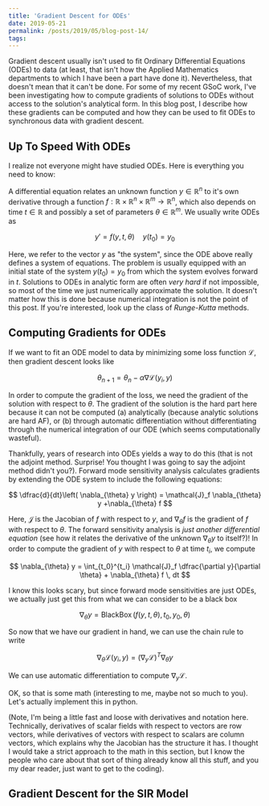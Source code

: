 ```yaml
---
title: 'Gradient Descent for ODEs'
date: 2019-05-21
permalink: /posts/2019/05/blog-post-14/
tags:
---
```



Gradient descent usually isn't used to fit Ordinary Differential Equations (ODEs) to data (at least, that isn't how the Applied Mathematics departments to which I have been a part have done it).  Nevertheless, that doesn't mean that it can't be done.  For some of my recent GSoC work, I've been investigating how to compute gradients of solutions to ODEs without access to the solution's analytical form.  In this blog post, I describe how these gradients can be computed and how they can be used to fit ODEs to synchronous data with gradient descent.

## Up To Speed With ODEs

I realize not everyone might have studied ODEs.  Here is everything you need to know:

A differential equation relates an unknown function $y \in \mathbb{R}^n$ to it's own derivative through a function $f: \mathbb{R} \times \mathbb{R}^n \times \mathbb{R}^m \rightarrow  \mathbb{R}^n$, which also depends on time $t \in \mathbb{R}$ and possibly a set of parameters $\theta \in \mathbb{R}^m$.  We usually write ODEs as

$$y' = f(y,t,\theta) \quad y(t_0) = y_0$$

Here, we refer to the vector $y$ as "the system", since the ODE above really defines a system of equations.  The problem is usually equipped with an initial state of the system $y(t_0) = y_0$ from which the system evolves forward in $t$.  Solutions to ODEs in analytic form are often *very hard* if not impossible, so most of the time we just numerically approximate the solution.  It doesn't matter how this is done because numerical integration is not the point of this post.  If you're interested, look up the class of *Runge-Kutta* methods.

## Computing Gradients for ODEs

If we want to fit an ODE model to data by minimizing some loss function $\mathcal{L}$, then gradient descent looks like

$$ \theta_{n+1} = \theta_n - \alpha \nabla \mathcal{L}(y_i,y) $$

In order to compute the gradient of the loss, we need the gradient of the solution with respect to $\theta$.  The gradient of the solution is the hard part here because it can not be computed (a) analytically (because analytic solutions are hard AF), or (b) through automatic differentiation without differentiating through the numerical integration of our ODE (which seems computationally wasteful).

Thankfully, years of research into ODEs yields a way to do this (that is not the adjoint method.  Surprise!  You thought I was going to say the adjoint method didn't you?).  Forward mode sensitivity analysis calculates gradients by extending the ODE system to include the following equations:

$$ \dfrac{d}{dt}\left( \nabla_{\theta} y \right) = \mathcal{J}_f \nabla_{\theta} y +\nabla_{\theta} f $$

Here, $\mathcal{J}$ is the Jacobian of $f$ with respect to $y$, and $\nabla_{\theta} f$ is the gradient of $f$ with respect to $\theta$.  The forward sensitivity analysis is *just another differential equation* (see how it relates the derivative of the unknown $\nabla_{\theta} y$ to itself?)!  In order to compute the gradient of $y$ with respect to $\theta$ at time $t_i$, we compute

$$ \nabla_{\theta} y = \int_{t_0}^{t_i} \mathcal{J}_f \dfrac{\partial y}{\partial \theta} + \nabla_{\theta} f \, dt $$

I know this looks scary, but since forward mode sensitivities are just ODEs, we actually just get this from what we can consider to be a black box

$$\nabla_{\theta} y = \operatorname{BlackBox}(f(y,t,\theta), t_0, y_0, \theta)$$

So now that we have our gradient in hand, we can use the chain rule to write

$$\nabla_{\theta} \mathcal{L}(y_i,y) = (\nabla_{y} \mathcal{L})^T \nabla_{\theta} y $$

We can use automatic differentiation to compute $\nabla_{y} \mathcal{L}$.

OK, so that is some math (interesting to me, maybe not so much to you).  Let's actually implement this in python.

(Note, I'm being a little fast and loose with derivatives and notation here. Technically, derivatives of scalar fields with respect to vectors are row vectors, while derivatives of vectors with respect to scalars are column vectors, which explains why the Jacobian has the structure it has. I thought I would take a strict approach to the math in this section, but I know the people who care about that sort of thing already know all this stuff, and you my dear reader, just want to get to the coding).

## Gradient Descent for the SIR Model
